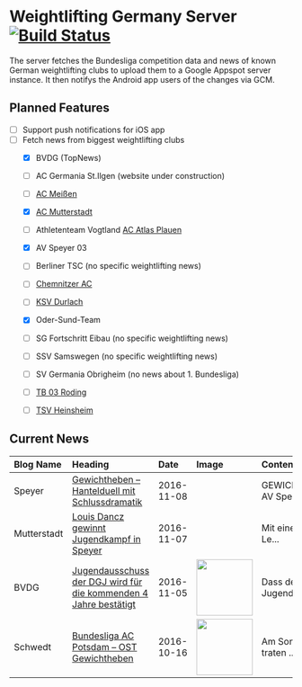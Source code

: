 # Weightlifting Germany Server [![Build Status](https://travis-ci.org/WGierke/weightlifting_germany_server.svg?branch=master)](https://travis-ci.org/WGierke/weightlifting_germany_server)

The server fetches the Bundesliga competition data and news of known German weightlifting clubs to upload them to a Google Appspot server instance.
It then notifys the Android app users of the changes via GCM.

## Planned Features
- [ ] Support push notifications for iOS app  
- [ ] Fetch news from biggest weightlifting clubs
    - [X] BVDG (TopNews)
    - [ ] AC Germania St.Ilgen (website under construction)
    - [ ] [AC Meißen](http://www.ac-meissen.de/index.php?start=1)
    - [X] [AC Mutterstadt](http://www.ac-mutterstadt.de/index.php?start=1)
    - [ ] Athletenteam Vogtland [AC Atlas Plauen](https://acatlas.wordpress.com/)
    - [X] AV Speyer 03
    - [ ] Berliner TSC (no specific weightlifting news)
    - [ ] [Chemnitzer AC](http://chemnitzer-athletenclub.de/aktuelles/news/page/1/)
    - [ ] [KSV Durlach](http://ksvdurlach.de/news?page_n54=1)
    - [X] Oder-Sund-Team
    - [ ] SG Fortschritt Eibau (no specific weightlifting news)
    - [ ] SSV Samswegen (no specific weightlifting news)
    - [ ] SV Germania Obrigheim (no news about 1. Bundesliga)
    - [ ] [TB 03 Roding](http://www.tb03-gewichtheben.de/page/1/)
    - [ ] [TSV Heinsheim](http://gewichtheben.tsv-heinsheim.de/index.php?start=1)


## Current News

| Blog Name   | Heading                                                                                                                                                                    | Date       | Image                                                                                                                            | Content                 |
|:------------|:---------------------------------------------------------------------------------------------------------------------------------------------------------------------------|:-----------|:---------------------------------------------------------------------------------------------------------------------------------|:------------------------|
| Speyer      | [Gewichtheben – Hantelduell mit Schlussdramatik](http://www.av03-speyer.de/2016/11/gewichtheben-hantelduell-mit-schlussdramatik/)                                          | 2016-11-08 |                                                                                                                                  | GEWICHTHEBEN: AV Spe... |
| Mutterstadt | [Louis Dancz gewinnt Jugendkampf in Speyer](http://www.ac-mutterstadt.de/index.php?start=0&heading=fda6b289f0d1f5db13427b4556b88ed91478473200.0)                           | 2016-11-07 |                                                                                                                                  | Mit einer starken Le... |
| BVDG        | [Jugendausschuss der DGJ wird für die kommenden 4 Jahre bestätigt](http://www.german-weightlifting.de/jugendausschuss-der-dgj-wird-fuer-die-kommenden-4-jahre-bestaetigt/) | 2016-11-05 | <img src='http://www.german-weightlifting.de/wp-content/uploads/2016/11/JVV-2016-Diemer-und-Gründer.jpg' width='100px'/>         | Dass der Jugendaussc... |
| Schwedt     | [Bundesliga AC Potsdam – OST Gewichtheben](http://gewichtheben.blauweiss65-schwedt.de/?p=7342)                                                                             | 2016-10-16 | <img src='http://gewichtheben.blauweiss65-schwedt.de/wp-content/uploads/2009/02/Oder-Sund-Team-2013-300x169.jpg' width='100px'/> | Am Sonnabend traten ... |